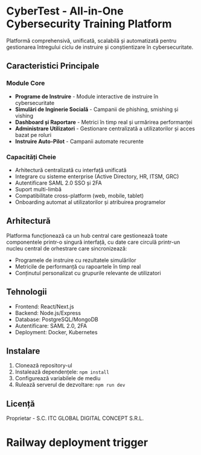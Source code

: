 # CyberTest - All-in-One Cybersecurity Training Platform

Platformă comprehensivă, unificată, scalabilă și automatizată pentru gestionarea întregului ciclu de instruire și conștientizare în cybersecuritate.

## Caracteristici Principale

### Module Core
- **Programe de Instruire** - Module interactive de instruire în cybersecuritate
- **Simulări de Inginerie Socială** - Campanii de phishing, smishing și vishing
- **Dashboard și Raportare** - Metrici în timp real și urmărirea performanței
- **Administrare Utilizatori** - Gestionare centralizată a utilizatorilor și acces bazat pe roluri
- **Instruire Auto-Pilot** - Campanii automate recurente

### Capacități Cheie
- Arhitectură centralizată cu interfață unificată
- Integrare cu sisteme enterprise (Active Directory, HR, ITSM, GRC)
- Autentificare SAML 2.0 SSO și 2FA
- Suport multi-limbă
- Compatibilitate cross-platform (web, mobile, tablet)
- Onboarding automat al utilizatorilor și atribuirea programelor

## Arhitectură

Platforma funcționează ca un hub central care gestionează toate componentele printr-o singură interfață, cu date care circulă printr-un nucleu central de orhestrare care sincronizează:
- Programele de instruire cu rezultatele simulărilor
- Metricile de performanță cu rapoartele în timp real
- Conținutul personalizat cu grupurile relevante de utilizatori

## Tehnologii

- Frontend: React/Next.js
- Backend: Node.js/Express
- Database: PostgreSQL/MongoDB
- Autentificare: SAML 2.0, 2FA
- Deployment: Docker, Kubernetes

## Instalare

1. Clonează repository-ul
2. Instalează dependențele: `npm install`
3. Configurează variabilele de mediu
4. Rulează serverul de dezvoltare: `npm run dev`

## Licență

Proprietar - S.C. ITC GLOBAL DIGITAL CONCEPT S.R.L.
# Railway deployment trigger
